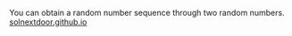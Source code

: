 You can obtain a random number sequence through two random numbers.  
[solnextdoor.github.io](https://solnextdoor.github.io)
